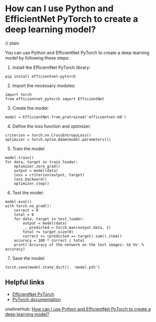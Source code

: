 # How can I use Python and EfficientNet PyTorch to create a deep learning model?
// plain

You can use Python and EfficientNet PyTorch to create a deep learning model by following these steps:

1. Install the EfficientNet PyTorch library:

```pip install efficientnet-pytorch```

2. Import the necessary modules:

```
import torch
from efficientnet_pytorch import EfficientNet
```

3. Create the model:

```
model = EfficientNet.from_pretrained('efficientnet-b0')
```

4. Define the loss function and optimizer:

```
criterion = torch.nn.CrossEntropyLoss()
optimizer = torch.optim.Adam(model.parameters())
```

5. Train the model:

```
model.train()
for data, target in train_loader:
    optimizer.zero_grad()
    output = model(data)
    loss = criterion(output, target)
    loss.backward()
    optimizer.step()
```

6. Test the model:

```
model.eval()
with torch.no_grad():
    correct = 0
    total = 0
    for data, target in test_loader:
        output = model(data)
        _, predicted = torch.max(output.data, 1)
        total += target.size(0)
        correct += (predicted == target).sum().item()
    accuracy = 100 * correct / total
    print('Accuracy of the network on the test images: %d %%' % accuracy)
```

7. Save the model:

```
torch.save(model.state_dict(), 'model.pth')
```

## Helpful links
- [EfficientNet PyTorch](https://github.com/lukemelas/EfficientNet-PyTorch)
- [PyTorch documentation](https://pytorch.org/docs/stable/index.html)

onelinerhub: [How can I use Python and EfficientNet PyTorch to create a deep learning model?](https://onelinerhub.com/python-pytorch/how-can-i-use-python-and-efficientnet-pytorch-to-create-a-deep-learning-model)